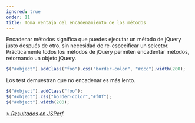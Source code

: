 ```yaml
---
ignored: true
order: 11
title: Toma ventaja del encadenamiento de los métodos
---
```


Encadenar métodos significa que puedes ejecutar un método de jQuery justo después de otro, sin necesidad de re-especificar un selector. Prácticamente todos los métodos de jQuery permiten encadentar métodos, retornando un objeto jQuery.

```js
$("#object").addClass("foo").css("border-color", "#ccc").width(200);
```

Los test demuestran que no encadenar es más lento.

```js
$("#object").addClass("foo");
$("#object").css("border-color","#f0f");
$("#object").width(200);
```

*[> Resultados en JSPerf](http://jsperf.com/browser-diet-chaining)*
